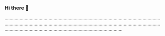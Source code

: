 ### Hi there 👋

......................................................................................................................................................................................................................................................................................................................................................